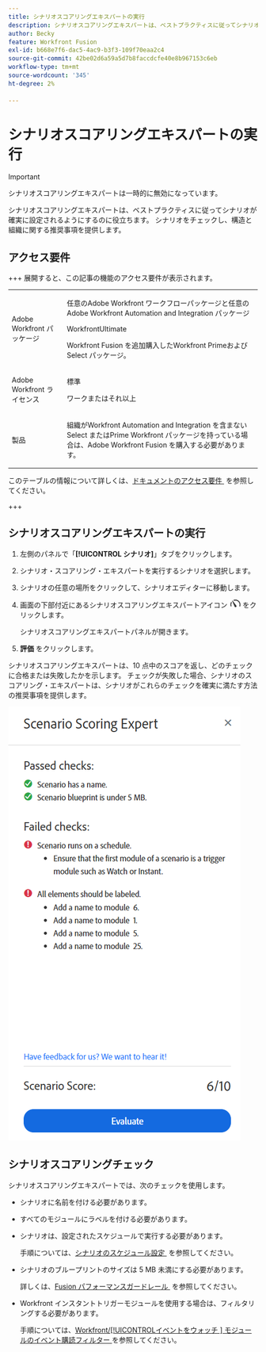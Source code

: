 ```yaml
---
title: シナリオスコアリングエキスパートの実行
description: シナリオスコアリングエキスパートは、ベストプラクティスに従ってシナリオが確実に設定されるようにするのに役立ちます。 シナリオをチェックし、構造と組織に関する推奨事項を提供します。
author: Becky
feature: Workfront Fusion
exl-id: b668e7f6-dac5-4ac9-b3f3-109f70eaa2c4
source-git-commit: 42be02d6a59a5d7b8faccdcfe40e8b967153c6eb
workflow-type: tm+mt
source-wordcount: '345'
ht-degree: 2%

---
```


# シナリオスコアリングエキスパートの実行

>[!IMPORTANT]
>
>シナリオスコアリングエキスパートは一時的に無効になっています。

シナリオスコアリングエキスパートは、ベストプラクティスに従ってシナリオが確実に設定されるようにするのに役立ちます。 シナリオをチェックし、構造と組織に関する推奨事項を提供します。

## アクセス要件

+++ 展開すると、この記事の機能のアクセス要件が表示されます。

<table style="table-layout:auto">
 <col> 
 <col> 
 <tbody> 
  <tr> 
   <td role="rowheader">Adobe Workfront パッケージ</td> 
   <td> <p>任意のAdobe Workfront ワークフローパッケージと任意のAdobe Workfront Automation and Integration パッケージ</p><p>WorkfrontUltimate</p><p>Workfront Fusion を追加購入したWorkfront Primeおよび Select パッケージ。</p> </td> 
  </tr> 
  <tr data-mc-conditions=""> 
   <td role="rowheader">Adobe Workfront ライセンス</td> 
   <td> <p>標準</p><p>ワークまたはそれ以上</p> </td> 
  </tr> 
  <tr> 
   <td role="rowheader">製品</td> 
   <td>
   <p>組織がWorkfront Automation and Integration を含まない Select またはPrime Workfront パッケージを持っている場合は、Adobe Workfront Fusion を購入する必要があります。</li></ul>
   </td> 
  </tr>
 </tbody> 
</table>

このテーブルの情報について詳しくは、[&#x200B; ドキュメントのアクセス要件 &#x200B;](/help/workfront-fusion/references/licenses-and-roles/access-level-requirements-in-documentation.md) を参照してください。

+++

## シナリオスコアリングエキスパートの実行

1. 左側のパネルで「**[!UICONTROL シナリオ]**」タブをクリックします。
1. シナリオ・スコアリング・エキスパートを実行するシナリオを選択します。
1. シナリオの任意の場所をクリックして、シナリオエディターに移動します。
1. 画面の下部付近にあるシナリオスコアリングエキスパートアイコン ![&#x200B; シナリオスコアリングエキスパート &#x200B;](assets/scoring-expert-icon.png) をクリックします。

   シナリオスコアリングエキスパートパネルが開きます。
1. **評価** をクリックします。

シナリオスコアリングエキスパートは、10 点中のスコアを返し、どのチェックに合格または失敗したかを示します。 チェックが失敗した場合、シナリオのスコアリング・エキスパートは、シナリオがこれらのチェックを確実に満たす方法の推奨事項を提供します。

![&#x200B; シナリオスコア &#x200B;](assets/scenario-score.png)

## シナリオスコアリングチェック

シナリオスコアリングエキスパートでは、次のチェックを使用します。

* シナリオに名前を付ける必要があります。
* すべてのモジュールにラベルを付ける必要があります。
* シナリオは、設定されたスケジュールで実行する必要があります。

  手順については、[&#x200B; シナリオのスケジュール設定 &#x200B;](/help/workfront-fusion/create-scenarios/config-scenarios-settings/schedule-a-scenario.md) を参照してください。
* シナリオのブループリントのサイズは 5 MB 未満にする必要があります。

  詳しくは、[Fusion パフォーマンスガードレール &#x200B;](/help/workfront-fusion/references/scenarios/fusion-performance-guardrails.md#scenarios) を参照してください。
* Workfront インスタントトリガーモジュールを使用する場合は、フィルタリングする必要があります。

  手順については、[Workfront/[!UICONTROL &#x200B; イベントをウォッチ &#x200B;] モジュールのイベント購読フィルター &#x200B;](/help/workfront-fusion/references/apps-and-modules/adobe-connectors/workfront-modules.md#event-subscription-filters-in-the-workfront--watch-events-modules) を参照してください。

